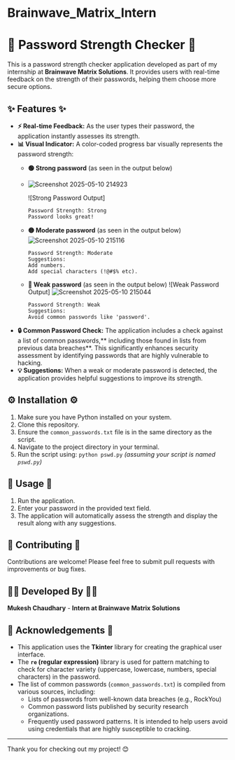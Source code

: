 # Brainwave_Matrix_Intern
# 💪 **Password Strength Checker** 💪


This is a  password strength checker application developed as part of my internship at **Brainwave Matrix Solutions**. It provides users with real-time feedback on the strength of their passwords, helping them choose more secure options.

## ✨ **Features** ✨

* **⚡ Real-time Feedback:** As the user types their password, the application instantly assesses its strength.
* **📊 Visual Indicator:** A color-coded progress bar visually represents the password strength:
    * **🟢 Strong password** (as seen in the output below)
    * ![Screenshot 2025-05-10 214923](https://github.com/user-attachments/assets/b4eabbd9-a985-41c3-9b6c-12687daac712)

        ![Strong Password Output]
        ```text
        Password Strength: Strong
        Password looks great!
        ```
    * **🟡 Moderate password** (as seen in the output below)
       ![Screenshot 2025-05-10 215116](https://github.com/user-attachments/assets/f0173c9f-4222-4331-9101-ca7e0eca05e5)

        ```text
        Password Strength: Moderate
        Suggestions:
        Add numbers.
        Add special characters (!@#$% etc).
        ```
    * **🔴 Weak password** (as seen in the output below)
        ![Weak Password Output]
      ![Screenshot 2025-05-10 215044](https://github.com/user-attachments/assets/2227da65-4f14-414c-9241-522c7c606f7b)

        ```text
        Password Strength: Weak
        Suggestions:
        Avoid common passwords like 'password'.
        ```
* **🔒 Common Password Check:** The application includes a check against a list of common passwords,** including those found in lists from previous data breaches**. This significantly enhances security assessment by identifying passwords that are highly vulnerable to hacking.
* **💡 Suggestions:** When a weak or moderate password is detected, the application provides helpful suggestions to improve its strength.

## ⚙️ **Installation** ⚙️

1.  Make sure you have Python installed on your system.
2.  Clone this repository.
3.  Ensure the `common_passwords.txt` file is in the same directory as the script.
4.  Navigate to the project directory in your terminal.
5.  Run the script using: `python pswd.py` *(assuming your script is named `pswd.py`)*

## 🚀 **Usage** 🚀

1.  Run the application.
2.  Enter your password in the provided text field.
3.  The application will automatically assess the strength and display the result along with any suggestions.

## 🤝 **Contributing** 🤝

Contributions are welcome! Please feel free to submit pull requests with improvements or bug fixes.

## 👨‍💻 **Developed By** 👨‍💻

**Mukesh Chaudhary** - **Intern at Brainwave Matrix Solutions**

## 🙏 **Acknowledgements** 🙏

* This application uses the **Tkinter** library for creating the graphical user interface.
* The **`re` (regular expression)** library is used for pattern matching to check for character variety (uppercase, lowercase, numbers, special characters) in the password.
* The list of common passwords (`common_passwords.txt`) is compiled from various sources, including:
    * Lists of passwords from well-known data breaches (e.g., RockYou)
    * Common password lists published by security research organizations.
    * Frequently used password patterns.
    It is intended to help users avoid using credentials that are highly susceptible to cracking.

---

Thank you for checking out my project! 😊
